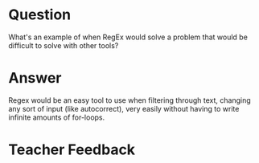 # Question

What's an example of when RegEx would solve a problem that would be difficult to solve with other tools?

# Answer

Regex would be an easy tool to use when filtering through text, changing any sort of input (like autocorrect), very easily without having to write infinite amounts of for-loops.

# Teacher Feedback
